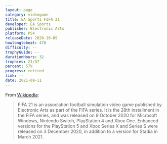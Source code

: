 ```yaml
---
layout: page
category: videogame
title: EA Sports FIFA 21
developer: EA Sports
publisher: Electronic Arts
platform: PS4
releaseDate: 2020-10-09
howlongtobeat: 478
difficulty: --
trophyGuide: --
durationHours: 32
trophies: 21/37
percent: 57%
progress: retired
link: --
date: 2021-09-11
---
```


From [Wikipedia](https://en.wikipedia.org/wiki/FIFA_21):

> FIFA 21 is an association football simulation video game published by Electronic Arts as part of the FIFA series. It is the 28th installment in the FIFA series, and was released on 9 October 2020 for Microsoft Windows, Nintendo Switch, PlayStation 4 and Xbox One. Enhanced versions for the PlayStation 5 and Xbox Series X and Series S were released on 3 December 2020, in addition to a version for Stadia in March 2021.
